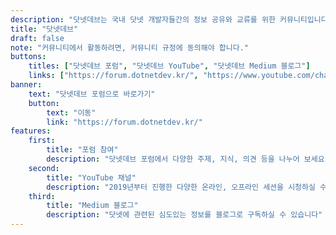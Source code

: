 ```yaml
---
description: "닷넷데브는 국내 닷넷 개발자들간의 정보 공유와 교류를 위한 커뮤니티입니다."
title: "닷넷데브"
draft: false
note: "커뮤니티에서 활동하려면, 커뮤니티 규정에 동의해야 합니다."
buttons:
    titles: ["닷넷데브 포럼", "닷넷데브 YouTube", "닷넷데브 Medium 블로그"]
    links: ["https://forum.dotnetdev.kr/", "https://www.youtube.com/channel/UCxCPX4tUbFyMseJVjVwcb9g", "https://medium.com/dotnetdev"]
banner:
    text: "닷넷데브 포럼으로 바로가기"
    button: 
        text: "이동"
        link: "https://forum.dotnetdev.kr/"
features:
    first:
        title: "포럼 참여"
        description: "닷넷데브 포럼에서 다양한 주제, 지식, 의견 등을 나누어 보세요"
    second:
        title: "YouTube 채널"
        description: "2019년부터 진행한 다양한 온라인, 오프라인 세션을 시청하실 수 있습니다"
    third:
        title: "Medium 블로그"
        description: "닷넷에 관련된 심도있는 정보를 블로그로 구독하실 수 있습니다"
---
```


